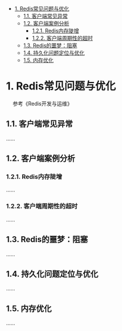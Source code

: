 <!-- TOC -->

- [1. Redis常见问题与优化](#1-redis常见问题与优化)
    - [1.1. 客户端常见异常](#11-客户端常见异常)
    - [1.2. 客户端案例分析](#12-客户端案例分析)
        - [1.2.1. Redis内存陡增](#121-redis内存陡增)
        - [1.2.2. 客户端周期性的超时](#122-客户端周期性的超时)
    - [1.3. Redis的噩梦：阻塞](#13-redis的噩梦阻塞)
    - [1.4. 持久化问题定位与优化](#14-持久化问题定位与优化)
    - [1.5. 内存优化](#15-内存优化)

<!-- /TOC -->


# 1. Redis常见问题与优化  
&emsp; 参考《Redis开发与运维》  


<!-- 
 一次线上 Redis 高负载排查经历，步步惊心！ 
 https://mp.weixin.qq.com/s/a4KhrwLAClnH4ElSlUkt2Q
Redis 越来越慢？常见延迟问题定位与分析 
https://mp.weixin.qq.com/s/Abb2muE0GaVRYswqwxfJCw
 线上Redis高并发性能调优实践 
 https://mp.weixin.qq.com/s/JFNqQWS5GrCW5Q2kmeNVrw
【95期】面试官：你遇到 Redis 线上连接超时一般如何处理？ 
https://mp.weixin.qq.com/s/LqeeCviPW84ykfPhluTMlQ
一次生产环境redis内存占用居高不下问题排查
https://blog.csdn.net/eene894777/article/details/102820565?utm_medium=distribute.pc_relevant_t0.none-task-blog-BlogCommendFromMachineLearnPai2-1.channel_param&depth_1-utm_source=distribute.pc_relevant_t0.none-task-blog-BlogCommendFromMachineLearnPai2-1.channel_param

https://blog.csdn.net/Zhenxue_Xu/article/details/90727983
https://www.cnblogs.com/yinliang/p/7498529.html
https://blog.csdn.net/weixin_41507324/article/details/90742075?utm_medium=distribute.pc_relevant.none-task-blog-title-5&spm=1001.2101.3001.4242


记录一次生产环境中Redis内存增长异常排查全流程！ 
https://mp.weixin.qq.com/s/1Rqzn4juKMqlNK9sBzlGig

 **内存占用率
https://mp.weixin.qq.com/s/insu_PySCOo4SWAUB0Nopg
-->

## 1.1. 客户端常见异常  
......

## 1.2. 客户端案例分析  
### 1.2.1. Redis内存陡增  
......
### 1.2.2. 客户端周期性的超时  
......

## 1.3. Redis的噩梦：阻塞  
......

## 1.4. 持久化问题定位与优化
......

## 1.5. 内存优化  
......